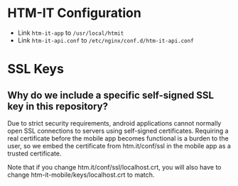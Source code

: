 #  HTM-IT Configuration

 - Link `htm-it-app` to `/usr/local/htmit`
 - Link `htm-it-api.conf` to `/etc/nginx/conf.d/htm-it-api.conf`

# SSL Keys

## Why do we include a specific self-signed SSL key in this repository?

Due to strict security requirements, android applications cannot normally open SSL connections to servers using self-signed certificates. Requiring a real certificate before the mobile app becomes functional is a burden to the user, so we embed the certificate from htm.it/conf/ssl in the mobile app as a trusted certificate.

Note that if you change htm.it/conf/ssl/localhost.crt, you will also have to change htm-it-mobile/keys/localhost.crt to match.
